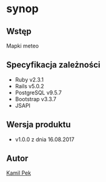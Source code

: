 # synop

## Wstęp
Mapki meteo

## Specyfikacja zależności
* Ruby v2.3.1
* Rails v5.0.2
* PostgreSQL v9.5.7
* Bootstrap v3.3.7
* JSAPI

## Wersja produktu
* v1.0.0 z dnia 16.08.2017

## Autor
[Kamil Pek](https://github.com/kamilpek)
